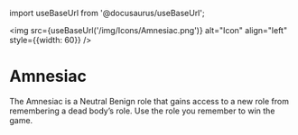import useBaseUrl from '@docusaurus/useBaseUrl';

<img src={useBaseUrl('/img/Icons/Amnesiac.png')} alt="Icon" align="left" style={{width: 60}} />
# Amnesiac

The Amnesiac is a Neutral Benign role that gains access to a new role from remembering a dead body’s role. Use the role you remember to win the game.
